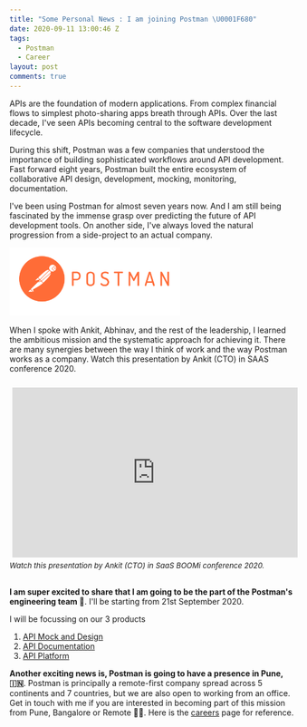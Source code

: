 ```yaml
---
title: "Some Personal News : I am joining Postman \U0001F680"
date: 2020-09-11 13:00:46 Z
tags:
  - Postman
  - Career
layout: post
comments: true
---
```


APIs are the foundation of modern applications. From complex financial flows to simplest photo-sharing apps breath through APIs. Over the last decade, I've seen APIs becoming central to the software development lifecycle.

During this shift, Postman was a few companies that understood the importance of building sophisticated workflows around API development. Fast forward eight years, Postman built the entire ecosystem of collaborative API design, development, mocking, monitoring, documentation.

I've been using Postman for almost seven years now. And I am still being fascinated by the immense grasp over predicting the future of API development tools. On another side, I've always loved the natural progression from a side-project to an actual company.

<img class="rounded mx-auto d-block" src="/public/images/pm-orange-logo-horiz.svg" width="60%" style="min-width:150px;"/>

When I spoke with Ankit, Abhinav, and the rest of the leadership, I learned the ambitious mission and the systematic approach for achieving it. There are many synergies between the way I think of work and the way Postman works as a company. Watch this presentation by Ankit (CTO) in SAAS conference 2020.

<div class="row" style="margin-top: 20px; margin-bottom: 20px">
      <div class="col-sm-12 col-md-6 offset-md-3">
         <div style="margin-bottom:30px">
            <iframe style="display: block; margin: auto; min-height: 300px; padding: 5px" width="100%" src="https://www.youtube.com/embed/dKg0nb9DOOY" frameborder="0" allow="accelerometer; autoplay; encrypted-media; gyroscope; picture-in-picture" allowfullscreen></iframe>
            <i style="font-size:13px">Watch this presentation by Ankit (CTO) in SaaS BOOMi conference 2020.</i>
         </div>         
   </div>
</div>

**I am super excited to share that I am going to be the part of the Postman's engineering team 🎉**. I'll be starting from 21st September 2020.

I will be focussing on our 3 products

1. [API Mock and Design](https://www.postman.com/features/mock-api/)
2. [API Documentation](https://www.postman.com/api-documentation-tool/)
3. [API Platform](https://www.postman.com/api-platform/)

**Another exciting news is, Postman is going to have a presence in Pune, 🇮🇳**. Postman is principally a remote-first company spread across 5 continents and 7 countries, but we are also open to working from an office. Get in touch with me if you are interested in becoming part of this mission from Pune, Bangalore or Remote 🙇‍♂️. Here is the [careers](https://www.postman.com/careers/open-positions/) page for reference.
